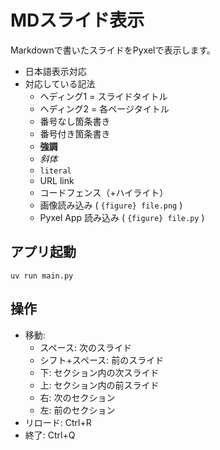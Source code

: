 # MDスライド表示

Markdownで書いたスライドをPyxelで表示します。

- 日本語表示対応
- 対応している記法
  - ヘディング1 = スライドタイトル
  - ヘディング2 = 各ページタイトル
  - 番号なし箇条書き
  - 番号付き箇条書き
  - **強調**
  - *斜体*
  - `literal`
  - URL link
  - コードフェンス（+ハイライト）
  - 画像読み込み ( `{figure} file.png` )
  - Pyxel App 読み込み ( `{figure} file.py` )

## アプリ起動

```shell
uv run main.py
```

## 操作

- 移動:
  - スペース: 次のスライド
  - シフト+スペース: 前のスライド
  - 下: セクション内の次スライド
  - 上: セクション内の前スライド
  - 右: 次のセクション
  - 左: 前のセクション
- リロード: Ctrl+R
- 終了: Ctrl+Q

